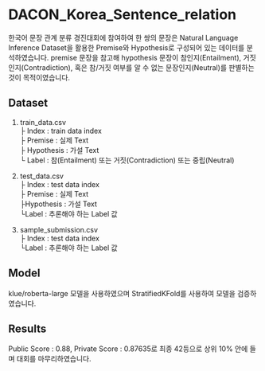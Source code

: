 # DACON_Korea_Sentence_relation
한국어 문장 관계 분류 경진대회에 참여하여 한 쌍의 문장은 Natural Language Inference Dataset을 활용한 Premise와 Hypothesis로 구성되어 있는 데이터를 분석하였습니다. premise 문장을 참고해 hypothesis 문장이 참인지(Entailment), 거짓인지(Contradiction), 혹은 참/거짓 여부를 알 수 없는 문장인지(Neutral)를 판별하는 것이 목적이였습니다.

## Dataset
1. train_data.csv  
├ Index : train data index  
├ Premise : 실제 Text  
├ Hypothesis : 가설 Text  
└ Label : 참(Entailment) 또는 거짓(Contradiction) 또는 중립(Neutral)  

2. test_data.csv  
├ Index : test data index  
├ Premise : 실제 Text  
├Hypothesis : 가설 Text  
└Label : 추론해야 하는 Label 값  

3. sample_submission.csv  
├ Index : test data index  
└Label : 추론해야 하는 Label 값  

## Model
klue/roberta-large 모델을 사용하였으며 StratifiedKFold를 사용하여 모델을 검증하였습니다.


## Results
Public Score : 0.88, Private Score : 0.87635로 최종 42등으로 상위 10% 안에 들며 대회를 마무리하였습니다. 
